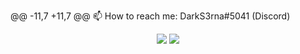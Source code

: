 @@ -11,7 +11,7 @@
📫 How to reach me: DarkS3rna#5041 (Discord)

<p align="center">
  <img src="https://discord.c99.nl/widget/theme-1/598287962576519179.png" />
  <img src="https://discord.c99.nl/widget/theme-2/502644045181353986.png" />
</p>

